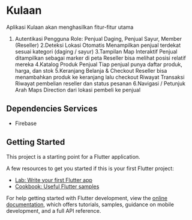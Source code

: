 # Kulaan

Aplikasi Kulaan akan menghasilkan fitur-fitur utama
1. Autentikasi Pengguna
    Role: Penjual Daging, Penjual Sayur, Member (Reseller)
2.Deteksi Lokasi Otomatis
    Menampilkan penjual terdekat sesuai kategori (daging / sayur)
3.Tampilan Map Interaktif
    Penjual ditampilkan sebagai marker di peta
    Reseller bisa melihat posisi relatif mereka
4.Katalog Produk Penjual
    Tiap penjual punya daftar produk, harga, dan stok
5.Keranjang Belanja & Checkout
    Reseller bisa menambahkan produk ke keranjang lalu checkout
    Riwayat Transaksi
    Riwayat pembelian reseller dan status pesanan
6.Navigasi / Petunjuk Arah
    Maps Direction dari lokasi pembeli ke penjual

## Dependencies Services
- Firebase

## Getting Started

This project is a starting point for a Flutter application.

A few resources to get you started if this is your first Flutter project:

- [Lab: Write your first Flutter app](https://docs.flutter.dev/get-started/codelab)
- [Cookbook: Useful Flutter samples](https://docs.flutter.dev/cookbook)

For help getting started with Flutter development, view the
[online documentation](https://docs.flutter.dev/), which offers tutorials,
samples, guidance on mobile development, and a full API reference.
